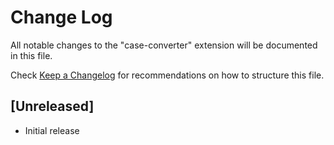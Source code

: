 # Change Log

All notable changes to the "case-converter" extension will be documented in this file.

Check [Keep a Changelog](http://keepachangelog.com/) for recommendations on how to structure this file.

## [Unreleased]

- Initial release